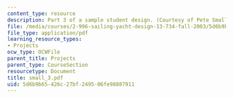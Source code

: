 ```yaml
---
content_type: resource
description: Part 3 of a sample student design. (Courtesy of Pete Small.)
file: /media/courses/2-996-sailing-yacht-design-13-734-fall-2003/5d6b9b65426c27bf249506fe98887911_small_3.pdf
file_type: application/pdf
learning_resource_types:
- Projects
ocw_type: OCWFile
parent_title: Projects
parent_type: CourseSection
resourcetype: Document
title: small_3.pdf
uid: 5d6b9b65-426c-27bf-2495-06fe98887911
---
```

